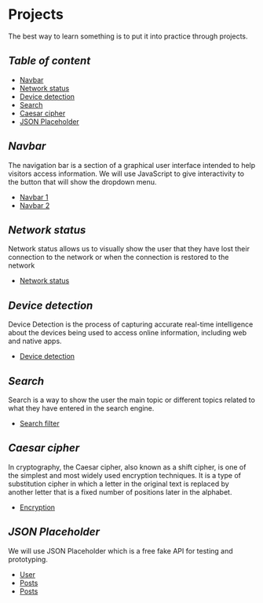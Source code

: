 # Projects

The best way to learn something is to put it into practice through projects.

## _Table of content_

- [Navbar](#navbar)
- [Network status](#network-status)
- [Device detection](#device-detection)
- [Search](#search)
- [Caesar cipher](#caesar-cipher)
- [JSON Placeholder](#json-placeholder)

## _Navbar_

The navigation bar is a section of a graphical user interface intended to help visitors access information. We will use JavaScript to give interactivity to the button that will show the dropdown menu.

- [Navbar 1](/projects/navbar/navbar-1/)
- [Navbar 2](/projects/navbar/navbar-2/)

## _Network status_

Network status allows us to visually show the user that they have lost their connection to the network or when the connection is restored to the network

- [Network status](/projects/network-status/)

## _Device detection_

Device Detection is the process of capturing accurate real-time intelligence about the devices being used to access online information, including web and native apps.

- [Device detection](/projects/device-detection/)

## _Search_

Search is a way to show the user the main topic or different topics related to what they have entered in the search engine.

- [Search filter](/projects/search/search-filter/)

## _Caesar cipher_

In cryptography, the Caesar cipher, also known as a shift cipher, is one of the simplest and most widely used encryption techniques. It is a type of substitution cipher in which a letter in the original text is replaced by another letter that is a fixed number of positions later in the alphabet.

- [Encryption](/projects/caesar-cipher/)

## _JSON Placeholder_

We will use JSON Placeholder which is a free fake API for testing and prototyping.

- [User](/projects/json-placeholder/users/)
- [Posts](/projects/json-placeholder/posts/)
- [Posts](/projects/json-placeholder/photos/)

